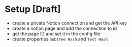 # Setup [Draft]
- create a private Notion connection and get the API key
- create a notion page and add the connection to id
- get the page ID and set it in the config file
- create properties `Subtree Hash` and `Text Hash`